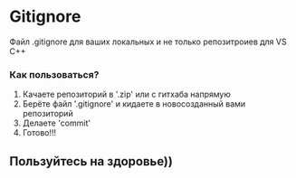 # Gitignore
 Файл .gitignore для ваших локальных и не только репозитроиев для VS C++

### Как пользоваться?
 1) Качаете репозиторий в '.zip' или с гитхаба напрямую
 2) Берёте файл '.gitignore' и кидаете в новосозданный вами репозиторий
 3) Делаете 'commit'
 4) Готово!!!
 
## Пользуйтесь на здоровье)) 
